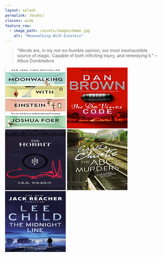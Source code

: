 ```yaml
---
layout: splash
permalink: /books/
classes: wide
feature_row:
  - image_path: /assets/images/bmwe.jpg
    alt: "Moonwalking With Einstein"  
---
```

<style>
body {
  background-image: "/assets/images/shefl.jpg"
  background-repeat: no-repeat;
  background-attachment: fixed;
  background-size: 100% 100%;
}
</style>
> “Words are, in my not-so-humble opinion, our most inexhaustible source of magic. Capable of both inflicting injury, and remedying it.” – Albus Dumbledore

<img src="/assets/images/mwe.jpg" alt="Moonwalking With Einstein"	title="Moonwalking With Einstein" width="200" height="200" /> <img src="/assets/images/dvc.jpg" alt="The Da Vinci Code"	title="The Da Vinci Code" width="200" height="200" /> <img src="/assets/images/hobbit.jpg" alt="The Hobbit"	title="The Hobbit" width="200" height="200" /> <img src="/assets/images/abc.jpg" alt="The ABC Murders"	title="The ABC Murders" width="200" height="200" /> <img src="/assets/images/tml.jpg" alt="The Midnight Line"	title="The Midnight Line" width="200" height="200" />
